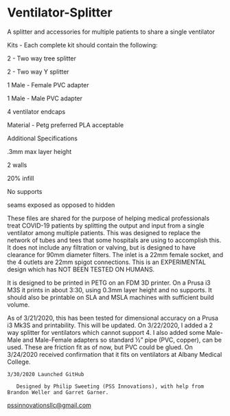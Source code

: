 # Ventilator-Splitter
A splitter and accessories for multiple patients to share a single ventilator

Kits - Each complete kit should contain the following:

  2 - Two way tree splitter

  2 - Two way Y splitter

  1 Male - Female PVC adapter

  1 Male - Male PVC adapter

  4 ventilator endcaps
  
Material - Petg preferred PLA acceptable 


Additional Specifications

  .3mm max layer height
  
  2 walls
  
  20% infill
  
  No supports
  
  seams exposed as opposed to hidden



These files are shared for the purpose of helping medical professionals treat COVID-19 patients by splitting the output and input from a single ventilator among multiple patients. This was designed to replace the network of tubes and tees that some hospitals are using to accomplish this. It does not include any filtration or valving, but is designed to have clearance for 90mm diameter filters. The inlet is a 22mm female socket, and the 4 outlets are 22mm spigot connections. This is an EXPERIMENTAL design which has NOT BEEN TESTED ON HUMANS.

It is designed to be printed in PETG on an FDM 3D printer. On a Prusa i3 M3S it prints in about 3:30, using 0.3mm layer height and no supports. It should also be printable on SLA and MSLA machines with sufficient build volume.

As of 3/21/2020, this has been tested for dimensional accuracy on a Prusa i3 Mk3S and printability. This will be updated.
On 3/22/2020, I added a 2 way splitter for ventilators which cannot support 4. I also added some Male-Male and Male-Female adapters so standard ½” pipe (PVC, copper), can be used. These are friction fit as of now, but PVC could be glued.
On 3/24/2020 received confirmation that it fits on ventilators at Albany Medical College.

	3/30/2020 Launched GitHub

	   Designed by Philip Sweeting (PSS Innovations), with help from Brandon Weller and Garret Garner. 

pssinnovationsllc@gmail.com

